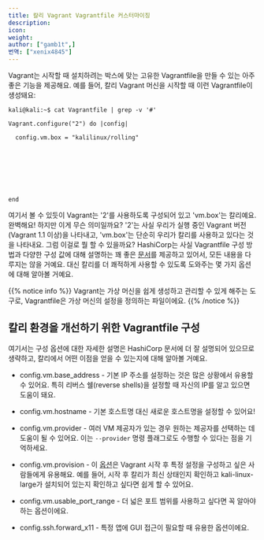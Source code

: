 ```yaml
---
title: 칼리 Vagrant Vagrantfile 커스터마이징
description:
icon:
weight:
author: ["gamb1t",]
번역: ["xenix4845"]
---
```


Vagrant는 시작할 때 설치하려는 박스에 맞는 고유한 Vagrantfile을 만들 수 있는 아주 좋은 기능을 제공해요. 예를 들어, 칼리 Vagrant 머신을 시작할 때 이런 Vagrantfile이 생성돼요:

```console
kali@kali:~$ cat Vagrantfile | grep -v '#'

Vagrant.configure("2") do |config|

  config.vm.box = "kalilinux/rolling"








end
```

여기서 볼 수 있듯이 Vagrant는 '2'를 사용하도록 구성되어 있고 'vm.box'는 칼리예요. 완벽해요! 하지만 이게 무슨 의미일까요? '2'는 사실 우리가 실행 중인 Vagrant 버전(Vagrant 1.1 이상)을 나타내고, 'vm.box'는 단순히 우리가 칼리를 사용하고 있다는 것을 나타내요. 그럼 이걸로 뭘 할 수 있을까요? HashiCorp는 사실 Vagrantfile 구성 방법과 다양한 구성 값에 대해 설명하는 꽤 좋은 [문서](https://www.vagrantup.com/docs/vagrantfile)를 제공하고 있어서, 모든 내용을 다루지는 않을 거예요. 대신 칼리를 더 쾌적하게 사용할 수 있도록 도와주는 몇 가지 옵션에 대해 알아볼 거예요.

{{% notice info %}}
Vagrant는 가상 머신을 쉽게 생성하고 관리할 수 있게 해주는 도구로, Vagrantfile은 가상 머신의 설정을 정의하는 파일이에요.
{{% /notice %}}

## 칼리 환경을 개선하기 위한 Vagrantfile 구성

여기서는 구성 옵션에 대한 자세한 설명은 HashiCorp 문서에 더 잘 설명되어 있으므로 생략하고, 칼리에서 어떤 이점을 얻을 수 있는지에 대해 알아볼 거예요.

 - config.vm.base_address - 기본 IP 주소를 설정하는 것은 많은 상황에서 유용할 수 있어요. 특히 리버스 쉘(reverse shells)을 설정할 때 자신의 IP를 알고 있으면 도움이 돼요.

 - config.vm.hostname - 기본 호스트명 대신 새로운 호스트명을 설정할 수 있어요!

 - config.vm.provider - 여러 VM 제공자가 있는 경우 원하는 제공자를 선택하는 데 도움이 될 수 있어요. 이는 `--provider` 명령 플래그로도 수행할 수 있다는 점을 기억하세요.

 - config.vm.provision - 이 [옵션](https://www.vagrantup.com/docs/provisioning)은 Vagrant 시작 후 특정 설정을 구성하고 싶은 사람들에게 유용해요. 예를 들어, 시작 후 칼리가 최신 상태인지 확인하고 kali-linux-large가 설치되어 있는지 확인하고 싶다면 쉽게 할 수 있어요.

 - config.vm.usable_port_range - 더 넓은 포트 범위를 사용하고 싶다면 꼭 알아야 하는 옵션이에요.

 - config.ssh.forward_x11 - 특정 앱에 GUI 접근이 필요할 때 유용한 옵션이에요.

